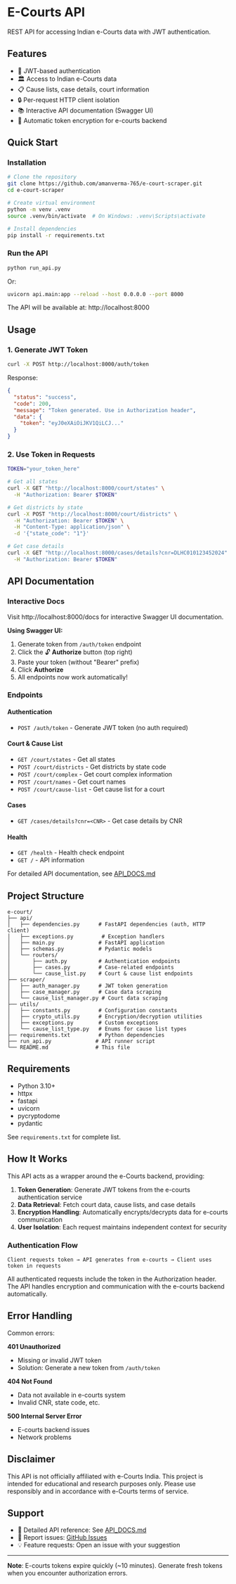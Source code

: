 # E-Courts API

REST API for accessing Indian e-Courts data with JWT authentication.

## Features

- 🔐 JWT-based authentication
- 🏛️ Access to Indian e-Courts data
- 📋 Cause lists, case details, court information
- 🔒 Per-request HTTP client isolation
- 📚 Interactive API documentation (Swagger UI)
- 🔄 Automatic token encryption for e-courts backend

## Quick Start

### Installation

```bash
# Clone the repository
git clone https://github.com/amanverma-765/e-court-scraper.git
cd e-court-scraper

# Create virtual environment
python -m venv .venv
source .venv/bin/activate  # On Windows: .venv\Scripts\activate

# Install dependencies
pip install -r requirements.txt
```

### Run the API

```bash
python run_api.py
```

Or:

```bash
uvicorn api.main:app --reload --host 0.0.0.0 --port 8000
```

The API will be available at: http://localhost:8000

## Usage

### 1. Generate JWT Token

```bash
curl -X POST http://localhost:8000/auth/token
```

Response:
```json
{
  "status": "success",
  "code": 200,
  "message": "Token generated. Use in Authorization header",
  "data": {
    "token": "eyJ0eXAiOiJKV1QiLCJ..."
  }
}
```

### 2. Use Token in Requests

```bash
TOKEN="your_token_here"

# Get all states
curl -X GET "http://localhost:8000/court/states" \
  -H "Authorization: Bearer $TOKEN"

# Get districts by state
curl -X POST "http://localhost:8000/court/districts" \
  -H "Authorization: Bearer $TOKEN" \
  -H "Content-Type: application/json" \
  -d '{"state_code": "1"}'

# Get case details
curl -X GET "http://localhost:8000/cases/details?cnr=DLHC010123452024" \
  -H "Authorization: Bearer $TOKEN"
```

## API Documentation

### Interactive Docs

Visit http://localhost:8000/docs for interactive Swagger UI documentation.

**Using Swagger UI:**
1. Generate token from `/auth/token` endpoint
2. Click the 🔓 **Authorize** button (top right)
3. Paste your token (without "Bearer" prefix)
4. Click **Authorize**
5. All endpoints now work automatically!

### Endpoints

#### Authentication
- `POST /auth/token` - Generate JWT token (no auth required)

#### Court & Cause List
- `GET /court/states` - Get all states
- `POST /court/districts` - Get districts by state code
- `POST /court/complex` - Get court complex information
- `POST /court/names` - Get court names
- `POST /court/cause-list` - Get cause list for a court

#### Cases
- `GET /cases/details?cnr=<CNR>` - Get case details by CNR

#### Health
- `GET /health` - Health check endpoint
- `GET /` - API information

For detailed API documentation, see [API_DOCS.md](API_DOCS.md)

## Project Structure

```
e-court/
├── api/
│   ├── dependencies.py      # FastAPI dependencies (auth, HTTP client)
│   ├── exceptions.py         # Exception handlers
│   ├── main.py              # FastAPI application
│   ├── schemas.py           # Pydantic models
│   └── routers/
│       ├── auth.py          # Authentication endpoints
│       ├── cases.py         # Case-related endpoints
│       └── cause_list.py    # Court & cause list endpoints
├── scraper/
│   ├── auth_manager.py      # JWT token generation
│   ├── case_manager.py      # Case data scraping
│   └── cause_list_manager.py # Court data scraping
├── utils/
│   ├── constants.py         # Configuration constants
│   ├── crypto_utils.py      # Encryption/decryption utilities
│   ├── exceptions.py        # Custom exceptions
│   └── cause_list_type.py   # Enums for cause list types
├── requirements.txt         # Python dependencies
├── run_api.py              # API runner script
└── README.md               # This file
```

## Requirements

- Python 3.10+
- httpx
- fastapi
- uvicorn
- pycryptodome
- pydantic

See `requirements.txt` for complete list.

## How It Works

This API acts as a wrapper around the e-Courts backend, providing:

1. **Token Generation**: Generate JWT tokens from the e-courts authentication service
2. **Data Retrieval**: Fetch court data, cause lists, and case details
3. **Encryption Handling**: Automatically encrypts/decrypts data for e-courts communication
4. **User Isolation**: Each request maintains independent context for security

### Authentication Flow

```
Client requests token → API generates from e-courts → Client uses token in requests
```

All authenticated requests include the token in the Authorization header. The API handles encryption and communication with the e-courts backend automatically.

## Error Handling

Common errors:

**401 Unauthorized**
- Missing or invalid JWT token
- Solution: Generate a new token from `/auth/token`

**404 Not Found**
- Data not available in e-courts system
- Invalid CNR, state code, etc.

**500 Internal Server Error**
- E-courts backend issues
- Network problems

## Disclaimer

This API is not officially affiliated with e-Courts India. This project is intended for educational and research purposes only. Please use responsibly and in accordance with e-Courts terms of service.

## Support

- 📖 Detailed API reference: See [API_DOCS.md](API_DOCS.md)
- 🐛 Report issues: [GitHub Issues](https://github.com/amanverma-765/e-court-scraper/issues)
- 💡 Feature requests: Open an issue with your suggestion

---

**Note**: E-courts tokens expire quickly (~10 minutes). Generate fresh tokens when you encounter authorization errors.
